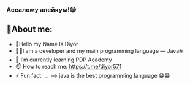 ###  Ассалому алейкум!😁
## 💫About me:
*  👋Hello my Name Is Diyor
*  👨‍💻I am a developer and my main programming language — Java☕️
*  🌱 I’m currently learning PDP Academy
*  📫 How to reach me: https://t.me/diyor571
*  ⚡️ Fun fact: ... --> java is the best programming language 😁😁

